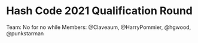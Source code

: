 # Hash Code 2021 Qualification Round

Team: No for no while
Members: @Claveaum, @HarryPommier, @hgwood, @punkstarman
